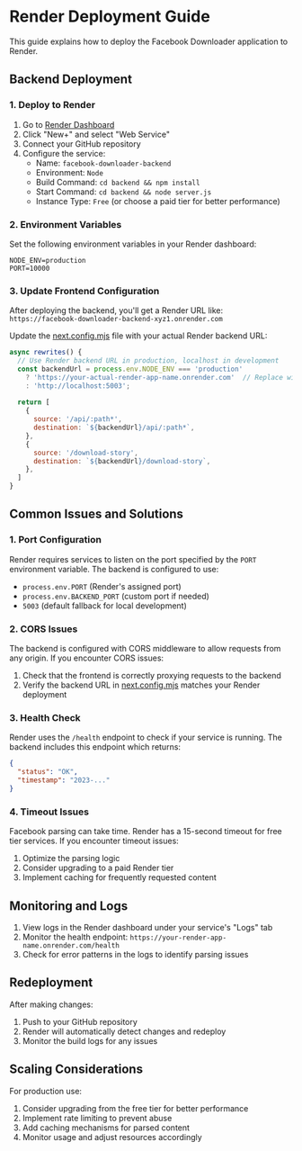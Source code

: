 # Render Deployment Guide

This guide explains how to deploy the Facebook Downloader application to Render.

## Backend Deployment

### 1. Deploy to Render

1. Go to [Render Dashboard](https://dashboard.render.com/)
2. Click "New+" and select "Web Service"
3. Connect your GitHub repository
4. Configure the service:
   - Name: `facebook-downloader-backend`
   - Environment: `Node`
   - Build Command: `cd backend && npm install`
   - Start Command: `cd backend && node server.js`
   - Instance Type: `Free` (or choose a paid tier for better performance)

### 2. Environment Variables

Set the following environment variables in your Render dashboard:

```
NODE_ENV=production
PORT=10000
```

### 3. Update Frontend Configuration

After deploying the backend, you'll get a Render URL like:
`https://facebook-downloader-backend-xyz1.onrender.com`

Update the [next.config.mjs](file:///c:/Users/rafi%20shaik/OneDrive/Desktop/new-front/next.config.mjs) file with your actual Render backend URL:

```javascript
async rewrites() {
  // Use Render backend URL in production, localhost in development
  const backendUrl = process.env.NODE_ENV === 'production' 
    ? 'https://your-actual-render-app-name.onrender.com'  // Replace with your actual Render app name
    : 'http://localhost:5003';
  
  return [
    {
      source: '/api/:path*',
      destination: `${backendUrl}/api/:path*`,
    },
    {
      source: '/download-story',
      destination: `${backendUrl}/download-story`,
    },
  ]
}
```

## Common Issues and Solutions

### 1. Port Configuration
Render requires services to listen on the port specified by the `PORT` environment variable. The backend is configured to use:
- `process.env.PORT` (Render's assigned port)
- `process.env.BACKEND_PORT` (custom port if needed)
- `5003` (default fallback for local development)

### 2. CORS Issues
The backend is configured with CORS middleware to allow requests from any origin. If you encounter CORS issues:
1. Check that the frontend is correctly proxying requests to the backend
2. Verify the backend URL in [next.config.mjs](file:///c:/Users/rafi%20shaik/OneDrive/Desktop/new-front/next.config.mjs) matches your Render deployment

### 3. Health Check
Render uses the `/health` endpoint to check if your service is running. The backend includes this endpoint which returns:
```json
{
  "status": "OK",
  "timestamp": "2023-..."
}
```

### 4. Timeout Issues
Facebook parsing can take time. Render has a 15-second timeout for free tier services. If you encounter timeout issues:
1. Optimize the parsing logic
2. Consider upgrading to a paid Render tier
3. Implement caching for frequently requested content

## Monitoring and Logs

1. View logs in the Render dashboard under your service's "Logs" tab
2. Monitor the health endpoint: `https://your-render-app-name.onrender.com/health`
3. Check for error patterns in the logs to identify parsing issues

## Redeployment

After making changes:
1. Push to your GitHub repository
2. Render will automatically detect changes and redeploy
3. Monitor the build logs for any issues

## Scaling Considerations

For production use:
1. Consider upgrading from the free tier for better performance
2. Implement rate limiting to prevent abuse
3. Add caching mechanisms for parsed content
4. Monitor usage and adjust resources accordingly